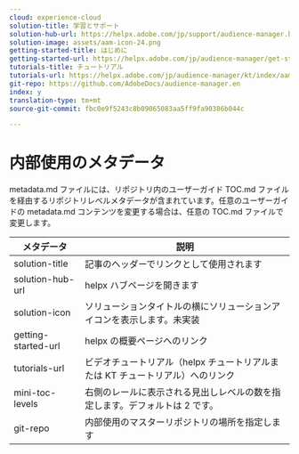 ```yaml
---
cloud: experience-cloud
solution-title: 学習とサポート
solution-hub-url: https://helpx.adobe.com/jp/support/audience-manager.html
solution-image: assets/aam-icon-24.png
getting-started-title: はじめに
getting-started-url: https://helpx.adobe.com/jp/audience-manager/get-started.html
tutorials-title: チュートリアル
tutorials-url: https://helpx.adobe.com/jp/audience-manager/kt/index/aam-videos.html
git-repo: https://github.com/AdobeDocs/audience-manager.en
index: y
translation-type: tm+mt
source-git-commit: fbc0e9f5243c8b09065083aa5ff9fa90386b044c

---
```



# 内部使用のメタデータ

metadata.md ファイルには、リポジトリ内のユーザーガイド TOC.md ファイルを経由するリポジトリレベルメタデータが含まれています。任意のユーザーガイドの metadata.md コンテンツを変更する場合は、任意の TOC.md ファイルで変更します。

| メタデータ | 説明 |
|--- |--- |
| solution-title | 記事のヘッダーでリンクとして使用されます |
| solution-hub-url | helpx ハブページを開きます |
| solution-icon | ソリューションタイトルの横にソリューションアイコンを表示します。未実装 |
| getting-started-url | helpx の概要ページへのリンク |
| tutorials-url | ビデオチュートリアル（helpx チュートリアルまたは KT チュートリアル）へのリンク |
| mini-toc-levels | 右側のレールに表示される見出しレベルの数を指定します。デフォルトは 2 です。 |
| git-repo | 内部使用のマスターリポジトリの場所を指定します |
